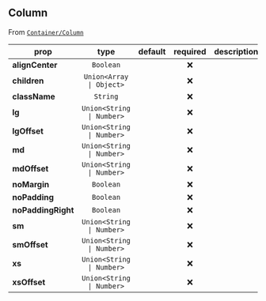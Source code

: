 
## Column

From [`Container/Column`](Container/Column)



prop | type | default | required | description
---- | :----: | :-------: | :--------: | -----------
**alignCenter** | `Boolean` |  | :x: | 
**children** | `Union<Array \| Object>` |  | :x: | 
**className** | `String` |  | :x: | 
**lg** | `Union<String \| Number>` |  | :x: | 
**lgOffset** | `Union<String \| Number>` |  | :x: | 
**md** | `Union<String \| Number>` |  | :x: | 
**mdOffset** | `Union<String \| Number>` |  | :x: | 
**noMargin** | `Boolean` |  | :x: | 
**noPadding** | `Boolean` |  | :x: | 
**noPaddingRight** | `Boolean` |  | :x: | 
**sm** | `Union<String \| Number>` |  | :x: | 
**smOffset** | `Union<String \| Number>` |  | :x: | 
**xs** | `Union<String \| Number>` |  | :x: | 
**xsOffset** | `Union<String \| Number>` |  | :x: | 



